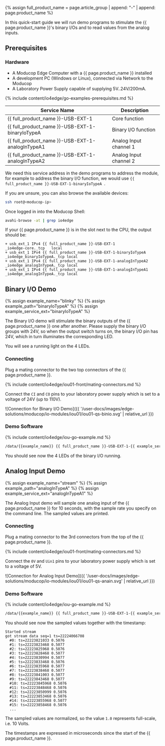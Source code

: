 {% assign full_product_name = page.article_group | append: "-" | append: page.product_name %}

In this quick-start guide we will run demo programs to stimulate the {{ page.product_name }}'s binary I/Os and to read values from the analog inputs.

## Prerequisites

### Hardware
* A Moducop Edge Computer with a {{ page.product_name }} installed
* A development PC (Windows or Linux), connected via Network to the Moducop
* A Laboratory Power Supply capable of supplying 5V..24V/200mA.

{% include content/io4edge/go-examples-prerequisites.md %}



| Service Name                                     | Description            |
| ------------------------------------------------ | ---------------------- |
| {{ full_product_name }}-USB-EXT-1                | Core function          |
| {{ full_product_name }}-USB-EXT-1-binaryIoTypeA  | Binary I/O function    |
| {{ full_product_name }}-USB-EXT-1-analogInTypeA1 | Analog Input channel 1 |
| {{ full_product_name }}-USB-EXT-1-analogInTypeA2 | Analog Input channel 2 |

We need this service address in the demo programs to address the module, for example to address the binary I/O function, we would use `{{ full_product_name }}-USB-EXT-1-binaryIoTypeA `.

If you are unsure, you can also browse the available devices:


```bash
ssh root@<moducop-ip>
```

Once logged in into the Moducop Shell:
```bash
avahi-browse -at | grep io4edge
```
If your {{ page.product_name }} is in the slot next to the CPU, the output should be:
```
+ usb_ext_1 IPv4 {{ full_product_name }}-USB-EXT-1                          _io4edge-core._tcp   local
+ usb_ext_1 IPv4 {{ full_product_name }}-USB-EXT-1-binaryIoTypeA            _io4edge_binaryIoTypeA._tcp local
+ usb_ext_1 IPv4 {{ full_product_name }}-USB-EXT-1-analogInTypeA2           _io4edge_analogInTypeA._tcp local
+ usb_ext_1 IPv4 {{ full_product_name }}-USB-EXT-1-analogInTypeA1           _io4edge_analogInTypeA._tcp local
```


## Binary I/O Demo
{% assign example_name="blinky" %}
{% assign example_path="binaryIoTypeA" %}
{% assign example_service_ext="binaryIoTypeA" %}


The Binary I/O demo will stimulate the binary outputs of the {{ page.product_name }} one after another. Please supply the binary I/O groups with 24V, so when the output switch turns on, the binary I/O pin has 24V, which in turn illuminates the corresponding LED.

You will see a running light on the 4 LEDs.

### Connecting

Plug a mating connector to the two top connectors of the {{ page.product_name }}.

{% include content/io4edge/iou01-front/mating-connectors.md %}

Connect the `CI` and `CO` pins to your laboratory power supply which is set to a voltage of 24V (up to 110V).

![Connection for Binary I/O Demo]({{ '/user-docs/images/edge-solutions/moducop/io-modules/iou01/iou01-qs-binio.svg' | relative_url }})

### Demo Software
{% include content/io4edge/iou-go-example.md %}

```bash
/data/{{example_name}} {{ full_product_name }}-USB-EXT-1-{{ example_service_ext }}
```

You should see now the 4 LEDs of the binary I/O running.

## Analog Input Demo
{% assign example_name="stream" %}
{% assign example_path="analogInTypeA" %}
{% assign example_service_ext="analogInTypeA1" %}

The Analog Input demo will sample one analog input of the {{ page.product_name }} for 10 seconds, with the sample rate you specify on the command line. The sampled values are printed.

### Connecting

Plug a mating connector to the 3rd connectors from the top of the {{ page.product_name }}.

{% include content/io4edge/iou01-front/mating-connectors.md %}

Connect the `0V` and `Uin1` pins to your laboratory power supply which is set to a voltage of 5V.

![Connection for Analog Input Demo]({{ '/user-docs/images/edge-solutions/moducop/io-modules/iou01/iou01-qs-anain.svg' | relative_url }})

### Demo Software
{% include content/io4edge/iou-go-example.md %}

```bash
/data/{{example_name}} {{ full_product_name }}-USB-EXT-1-{{ example_service_ext }} 400 | more
```
You should see now the sampled values together with the timestamp:
```
Started stream
got stream data seq=1 ts=22224066708
  #0: ts=22223821033 0.5076
  #1: ts=22223823468 0.5077
  #2: ts=22223825968 0.5076
  #3: ts=22223828468 0.5077
  #4: ts=22223830994 0.5077
  #5: ts=22223833468 0.5076
  #6: ts=22223835968 0.5077
  #7: ts=22223838468 0.5077
  #8: ts=22223841003 0.5077
  #9: ts=22223843468 0.5077
  #10: ts=22223845968 0.5076
  #11: ts=22223848468 0.5076
  #12: ts=22223850999 0.5076
  #13: ts=22223853468 0.5076
  #14: ts=22223855968 0.5077
  #15: ts=22223858468 0.5076
  ...
```

The sampled values are normalized, so the value `1.0` represents full-scale, i.e. 10 Volts.

The timestamps are expressed in microseconds since the start of the {{ page.product_name }}.
